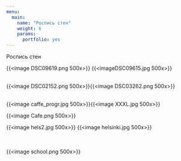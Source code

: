 ```yaml
---
menu:
  main:
    name: "Роспись стен"
    weight: 6
    params:
      portfolio: yes
---
```

Роспись стен

{{<image DSC09619.png 500x>}} {{<imageDSC09615.jpg 500x>}}   <br><br>

{{<image DSC02152.png 500x>}}{{<image DSC03262.png 500x>}}<br><br>

{{<image caffe_progr.jpg 500x>}}{{<image XXXL.jpg 500x>}} 

{{<image Cafe.png 500x>}}

{{<image hels2.jpg 500x>}} 
{{<image helsinki.jpg 500x>}}

 <br><br>
{{<image school.png 500x>}}
